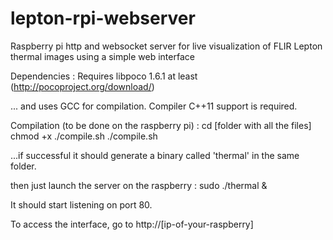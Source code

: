 # lepton-rpi-webserver
Raspberry pi http and websocket server for live visualization of FLIR Lepton thermal images using a simple web interface


Dependencies :
Requires libpoco 1.6.1 at least  (http://pocoproject.org/download/)

... and uses GCC for compilation. Compiler C++11 support is required.



Compilation (to be done on the raspberry pi) :
cd [folder with all the files]
chmod +x ./compile.sh
./compile.sh

...if successful it should generate a binary called 'thermal' in the same folder.

then just launch the server on the raspberry :
sudo ./thermal &

It should start listening on port 80.

To access the interface, go to http://[ip-of-your-raspberry]
